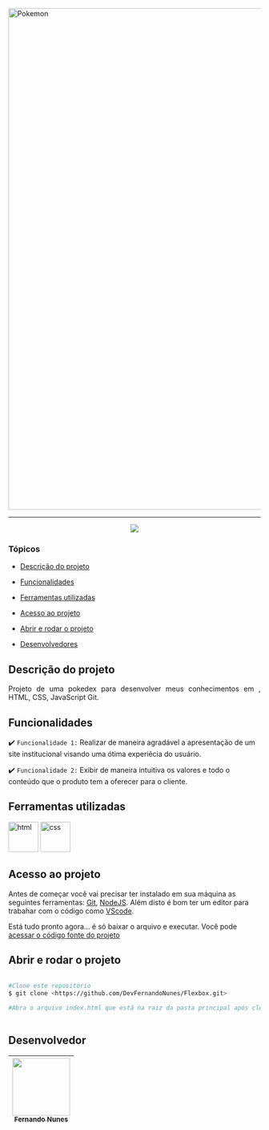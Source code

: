 
<img style="align: center" src="https://tm.ibxk.com.br/2019/09/30/30091641838086.jpg?ims=1120x420" alt="Pokemon" width="1000"/>
<hr>

<p align="center">
   <img src="http://img.shields.io/static/v1?label=STATUS&message=CONCLUIDO&color=RED&style=for-the-badge"/>
</p>

### Tópicos 

- [Descrição do projeto](#descrição-do-projeto)

- [Funcionalidades](#funcionalidades)

- [Ferramentas utilizadas](#ferramentas-utilizadas)

- [Acesso ao projeto](#acesso-ao-projeto)

- [Abrir e rodar o projeto](#abrir-e-rodar-o-projeto)

- [Desenvolvedores](#desenvolvedores)

## Descrição do projeto 

<p align="justify">
Projeto de uma pokedex para desenvolver meus conhecimentos em , HTML, CSS, JavaScript Git.



## Funcionalidades

:heavy_check_mark: `Funcionalidade 1:` Realizar de maneira agradável a apresentação de um site institucional visando uma ótima experiêcia do usuário.

:heavy_check_mark: `Funcionalidade 2:` Exibir de maneira intuitiva os valores e todo o conteúdo que o produto tem a oferecer para o cliente.

###

## Ferramentas utilizadas
 
<img src="https://user-images.githubusercontent.com/95880342/157155360-d28b477f-156c-4d83-95b4-69799e74e512.png" alt="html" width="60"/> <img src="https://user-images.githubusercontent.com/95880342/157156290-4a862097-4109-42f8-b59c-9ce7d0c80849.png" alt="css" width="60"/>

###

## Acesso ao projeto

Antes de começar você vai precisar ter instalado em sua máquina as seguintes ferramentas:
[Git](https://git-scm.com/), [NodeJS](https://nodejs.org/en/).
Além disto é bom ter um editor para trabahar com o código como [VScode](https://code.visualstudio.com/).

Está tudo pronto agora... é só baixar o arquivo e executar. Você pode [acessar o código fonte do projeto](https://github.com/DevFernandoNunes/Flexbox)

## Abrir e rodar o projeto

```bash
 
#Clone este repositório
$ git clone <https://github.com/DevFernandoNunes/Flexbox.git>

#Abra o arquivo index.html que está na raiz da pasta principal após clonar o repositório.
 
``` 
 
## Desenvolvedor

| [<img src="https://avatars.githubusercontent.com/u/95880342?v=4" width=115><br><sub>Fernando Nunes</sub>](https://github.com/DevFernandoNunes) |
| :---: |
 

